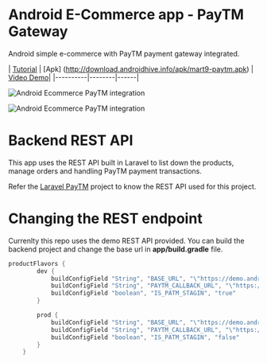 Android E-Commerce app - PayTM Gateway
===================
Android simple e-commerce with PayTM payment gateway integrated.

| [Tutorial](https://www.androidhive.info/2019/02/android-integrating-paytm-payment-gateway-ecommerce-app/)      |  [Apk]
(http://download.androidhive.info/apk/mart9-paytm.apk) | [Video Demo](https://www.youtube.com/watch?v=SSgG1t63MjM)|
|----------|--------|------|

![Android Ecommerce PayTM integration](https://www.androidhive.info/wp-content/uploads/2019/02/android-e-commerce-app-paytm-integration.png)

![Android Ecommerce PayTM integration](https://www.androidhive.info/wp-content/uploads/2019/02/android-e-commerce-app-paytm-demo.png)

Backend REST API
===================
This app uses the REST API built in Laravel to list down the products, manage orders and handling PayTM payment transactions.

Refer the [Laravel PayTM](https://github.com/ravi8x/Laravel-PayTM-Server) project to know the REST API used for this project.

Changing the REST endpoint
===================
Currenlty this repo uses the demo REST API provided. You can build the backend project and change the base url in **app/build.gradle** file.
```gradle
productFlavors {
        dev {
            buildConfigField "String", "BASE_URL", "\"https://demo.androidhive.info/paytm/public/api/\""
            buildConfigField "String", "PAYTM_CALLBACK_URL", "\"https://securegw-stage.paytm.in/theia/paytmCallback?ORDER_ID=%s\""
            buildConfigField "boolean", "IS_PATM_STAGIN", "true"
        }

        prod {
            buildConfigField "String", "BASE_URL", "\"https://demo.androidhive.info/paytm/public/api/\""
            buildConfigField "String", "PAYTM_CALLBACK_URL", "\"https://securegw.paytm.in/theia/paytmCallback?ORDER_ID=%s\""
            buildConfigField "boolean", "IS_PATM_STAGIN", "false"
        }
    }
```
